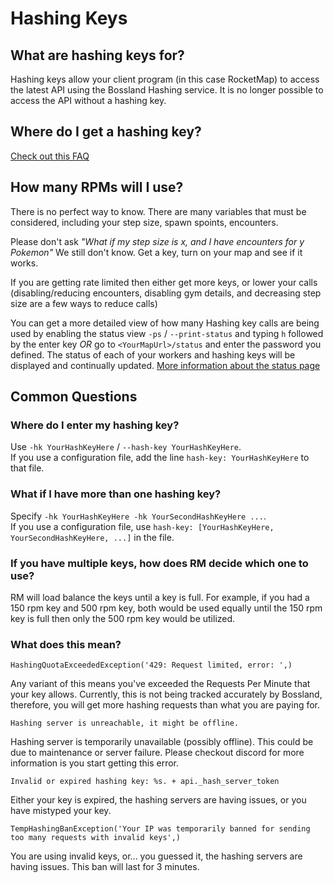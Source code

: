 # Hashing Keys

## What are hashing keys for?
Hashing keys allow your client program (in this case RocketMap) to access the latest API using the Bossland Hashing service. It is no longer possible to access the API without a hashing key.

## Where do I get a hashing key?
[Check out this FAQ](https://talk.pogodev.org/d/55-api-hashing-service-f-a-q)

## How many RPMs will I use?
There is no perfect way to know. There are many variables that must be considered, including your step size, spawn spoints, encounters.

Please don't ask *"What if my step size is _x_, and I have encounters for _y_ Pokemon"*
We still don't know.  Get a key, turn on your map and see if it works.

If you are getting rate limited then either get more keys, or lower your calls (disabling/reducing encounters, disabling gym details, and decreasing step size are a few ways to reduce calls)

You can get a more detailed view of how many Hashing key calls are being used by enabling the status view `-ps` / `--print-status` and typing `h` followed by the enter key *OR* go to `<YourMapUrl>/status` and enter the password you defined. The status of each of your workers and hashing keys will be displayed and continually updated. [More information about the status page](https://rocketmap.readthedocs.io/en/develop/extras/status-page.html)  

## Common Questions

### Where do I enter my hashing key?
Use `-hk YourHashKeyHere` / `--hash-key YourHashKeyHere`.  
If you use a configuration file, add the line `hash-key: YourHashKeyHere` to that file.

### What if I have more than one hashing key?
Specify `-hk YourHashKeyHere -hk YourSecondHashKeyHere ...`.  
If you use a configuration file, use `hash-key: [YourHashKeyHere, YourSecondHashKeyHere, ...]` in the file.

### If you have multiple keys, how does RM decide which one to use?
RM will load balance the keys until a key is full. For example, if you had a 150 rpm key and 500 rpm key, both would be used equally until the 150 rpm key is full then only the 500 rpm key would be utilized.

### What does this mean? 
```
HashingQuotaExceededException('429: Request limited, error: ',)
```
Any variant of this means you've exceeded the Requests Per Minute that your key allows. Currently, this is not being tracked accurately by Bossland, therefore, you will get more hashing requests than what you are paying for.

```
Hashing server is unreachable, it might be offline.
```
Hashing server is temporarily unavailable (possibly offline). This could be due to maintenance or server failure. Please checkout discord for more information is you start getting this error.

```
Invalid or expired hashing key: %s. + api._hash_server_token
```
Either your key is expired, the hashing servers are having issues, or you have mistyped your key.

```
TempHashingBanException('Your IP was temporarily banned for sending too many requests with invalid keys',)
```
You are using invalid keys, or... you guessed it, the hashing servers are having issues. This ban will last for 3 minutes. 
